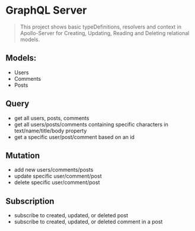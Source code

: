 # GraphQL Server
> This project shows basic typeDefinitions, resolvers and context in Apollo-Server for Creating, Updating, Reading and Deleting relational models.

## Models:
- Users
- Comments
- Posts

## Query
- get all users, posts, comments
- get all users/posts/comments containing specific characters in text/name/title/body property
- get a specific user/post/comment  based on an id

## Mutation
  - add new users/comments/posts
  - update specific user/comment/post
  - delete specific user/comment/post

## Subscription
  - subscribe to created, updated, or deleted post
  - subscribe to created, updated, or deleted comment in a post

